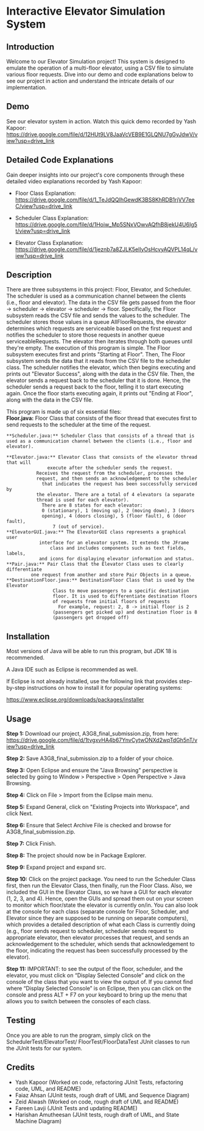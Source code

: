 # Interactive Elevator Simulation System

## Introduction
Welcome to our Elevator Simulation project! This system is designed to emulate the operation of a multi-floor
elevator, using a CSV file to simulate various floor requests. Dive into our demo and code explanations
below to see our project in action and understand the intricate details of our implementation.

## Demo
See our elevator system in action. Watch this quick demo recorded by Yash Kapoor:
https://drive.google.com/file/d/12HUt9LV8JaaVcVEB9E1GLQNU7gGyJdwV/view?usp=drive_link

## Detailed Code Explanations
Gain deeper insights into our project's core components through these detailed video
explanations recorded by Yash Kapoor:

- Floor Class Explanation:
https://drive.google.com/file/d/1_TeJdQQIhGewdK3BS8KhRDB1rjVV7eeC/view?usp=drive_link

- Scheduler Class Explanation:
https://drive.google.com/file/d/1Hoiw_Mp5SNxVOwvAQfhB8jekU4U6Ig5t/view?usp=drive_link

- Elevator Class Explanation:
https://drive.google.com/file/d/1jeznb7a8ZJLK5elIyOsHcvyAQVPL14qL/view?usp=drive_link


## Description
There are three subsystems in this project: Floor, Elevator, and Scheduler.
The scheduler is used as a communication channel between the clients (i.e., floor and elevator).
The data in the CSV file gets passed from the floor -> scheduler -> elevator -> scheduler -> floor. 
Specifically, the Floor subsystem reads the CSV file and sends the values to the scheduler.
The scheduler stores those values in a queue AllFloorRequests, the elevator determines which requests are serviceable based on the first request and notifies the scheduler to store those requests in another queue serviceableRequests. The elevator then iterates through both queues until they're empty. The  execution of this program is simple. The Floor subsystem executes first and prints "Starting at Floor". Then, The Floor subsystem sends the data that it reads from the CSV file to the scheduler class. The scheduler notifies the elevator, which then begins executing and prints out "Elevator Success", along with the data in the CSV file. Then, the elevator sends a request back to the scheduler that it is done. Hence, the scheduler sends a request back to the floor, telling it to start executing again. Once the floor starts executing again, it prints out "Ending at Floor", along with the data in the CSV file. 

This program is made up of six essential files:  
	**Floor.java:** Floor Class that consists of the floor thread that executes first to send requests to the scheduler at the time of the request.   
 
	**Scheduler.java:** Scheduler Class that consists of a thread that is used as a communication channel between the clients (i.e., floor and elevator).   
 
	**Elevator.java:** Elevator Class that consists of the elevator thread that will 			   
	               execute after the scheduler sends the request.
			   Receives the request from the scheduler, processes the 
			   request, and then sends an acknowledgement to the scheduler
		         that indicates the request has been successfully serviced by
			   the elevator. There are a total of 4 elevators (a separate 
			   thread is used for each elevator).
		         There are 8 states for each elevator: 
		         0 (stationary), 1 (moving up), 2 (moving down), 3 (doors 
		         opening), 4 (doors closing), 5 (floor fault), 6 (door fault), 
                     7 (out of service).  
	**ElevatorGUI.java:** The ElevatorGUI class represents a graphical user 
 				interface for an elevator system. It extends the JFrame  
		            class and includes components such as text fields, labels, 
				and icons for displaying elevator information and status.  
	**Pair.java:** Pair Class that the Elevator Class uses to clearly differentiate 
		     one request from another and store Pair Objects in a queue.   
	**DestinationFloor.java:** DestinationFloor Class that is used by the Elevator 
				     Class to move passengers to a specific destination 
				     floor. It is used to differentiate destination floors 
				     of requests from initial floors of requests
 			           For example, request: 2, 8 -> initial floor is 2 
				     (passengers get picked up) and destination floor is 8 
				     (passengers get dropped off)


## Installation
Most versions of Java will be able to run this program, but JDK 18 is recommended. 

A Java IDE such as Eclipse is recommended as well. 

If Eclipse is not already installed, use the following link that provides step-by-step instructions
on how to install it for popular operating systems:

https://www.eclipse.org/downloads/packages/installer

## Usage
**Step 1:** Download our project, A3G8_final_submission.zip, from here:   
https://drive.google.com/file/d/1tvgxvHA4b67YnvCytwONXd2wpTdGh5nT/view?usp=drive_link  

**Step 2:** Save A3G8_final_submission.zip to a folder of your choice.

**Step 3:** Open Eclipse and ensure the "Java Browsing" perspective is selected
	  by going to Window > Perspective > Open Perspective > Java Browsing.

**Step 4:** Click on File > Import from the Eclipse main menu.

**Step 5:** Expand General, click on "Existing Projects into Workspace", and click Next.

**Step 6:** Ensure that Select Archive File is checked and browse for A3G8_final_submission.zip.

**Step 7:** Click Finish. 

**Step 8:** The project should now be in Package Explorer.

**Step 9:** Expand project and expand src.

**Step 10:** Click on the project package. You need to run the Scheduler Class first, then run the Elevator Class, 
	then finally, run the Floor Class. Also, we included the GUI in the Elevator Class, so we have a GUI
	for each elevator (1, 2, 3, and 4). Hence, open the GUIs and spread them out on your screen to monitor
	which floor/state the elevator is currently on/in. You can also look at the console for each class
	(separate console for Floor, Scheduler, and Elevator since they are supposed to be running on separate computers),
	which provides a detailed description of what each Class is currently doing (e.g., floor sends request to scheduler,
	scheduler sends request to appropriate elevator, then elevator processes that request, and sends an acknowledgement
	to the scheduler, which sends that acknowledgement to the floor, indicating the request has been successfully
	processed by the elevator). 

**Step 11:** IMPORTANT: to see the output of the floor, scheduler, and the elevator, you must click on “Display Selected Console”
	and click on the console of the class that you want to view the output of. If you cannot find where “Display Selected Console”
	is on Eclipse, then you can click on the console and press ALT + F7 on your keyboard to bring up the menu that allows you to
	switch between the consoles of each class.

## Testing
Once you are able to run the program, simply click on the SchedulerTest/ElevatorTest/ FloorTest/FloorDataTest JUnit classes
to run the JUnit tests for our system. 


## Credits
- Yash Kapoor 		(Worked on code, refactoring JUnit Tests, refactoring code, UML, and README)
- Faiaz Ahsan 		(JUnit tests, rough draft of UML and Sequence Diagram)
- Zeid Alwash 		(Worked on code, rough draft of UML and README)
- Fareen Lavji	  	(JUnit Tests and updating README) 
- Harishan Amutheesan	(JUnit tests, rough draft of UML, and State Machine Diagram)
